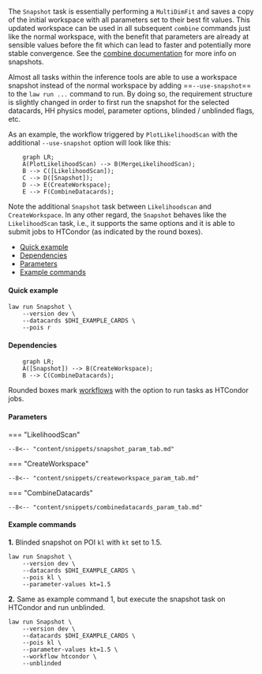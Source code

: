The `Snapshot` task is essentially performing a `MultiDimFit` and saves a copy of the initial workspace with all parameters set to their best fit values.
This updated workspace can be used in all subsequent `combine` commands just like the normal workspace, with the benefit that parameters are already at sensible values before the fit which can lead to faster and potentially more stable convergence.
See the [combine documentation](http://cms-analysis.github.io/HiggsAnalysis-CombinedLimit/part3/runningthetool/#loading-snapshots) for more info on snapshots.

Almost all tasks within the inference tools are able to use a workspace snapshot instead of the normal workspace by adding ==`--use-snapshot`== to the `law run ...` command to run.
By doing so, the requirement structure is slightly changed in order to first run the snapshot for the selected datacards, HH physics model, parameter options, blinded / unblinded flags, etc.

As an example, the workflow triggered by `PlotLikelihoodScan` with the additional `--use-snapshot` option will look like this:

```mermaid
    graph LR;
    A(PlotLikelihoodScan) --> B(MergeLikelihoodScan);
    B --> C([LikelihoodScan]);
    C --> D([Snapshot]);
    D --> E(CreateWorkspace);
    E --> F(CombineDatacards);
```

Note the additional `Snapshot` task between `Likelihoodscan` and `CreateWorkspace`.
In any other regard, the `Snapshot` behaves like the `LikelihoodScan` task, i.e., it supports the same options and it is able to submit jobs to HTCondor (as indicated by the round boxes).

- [Quick example](#quick-example)
- [Dependencies](#dependencies)
- [Parameters](#parameters)
- [Example commands](#example-commands)


#### Quick example

```shell
law run Snapshot \
    --version dev \
    --datacards $DHI_EXAMPLE_CARDS \
    --pois r
```

#### Dependencies

```mermaid
    graph LR;
    A([Snapshot]) --> B(CreateWorkspace);
    B --> C(CombineDatacards);
```

Rounded boxes mark [workflows](practices.md#workflows) with the option to run tasks as HTCondor jobs.


#### Parameters

=== "LikelihoodScan"

    --8<-- "content/snippets/snapshot_param_tab.md"

=== "CreateWorkspace"

    --8<-- "content/snippets/createworkspace_param_tab.md"

=== "CombineDatacards"

    --8<-- "content/snippets/combinedatacards_param_tab.md"


#### Example commands

**1.** Blinded snapshot on POI `kl` with `kt` set to 1.5.

```shell hl_lines="4-5"
law run Snapshot \
    --version dev \
    --datacards $DHI_EXAMPLE_CARDS \
    --pois kl \
    --parameter-values kt=1.5
```


**2.** Same as example command 1, but execute the snapshot task on HTCondor and run unblinded.

```shell hl_lines="6-7"
law run Snapshot \
    --version dev \
    --datacards $DHI_EXAMPLE_CARDS \
    --pois kl \
    --parameter-values kt=1.5 \
    --workflow htcondor \
    --unblinded
```
